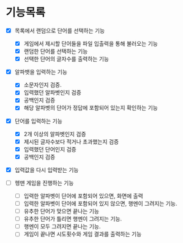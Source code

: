 # 기능목록
- [x] 목록에서 랜덤으로 단어를 선택하는 기능
  - [x] 게임에서 제시할 단어들을 파일 입출력을 통해 불러오는 기능
  - [x] 랜덤한 단어를 선택하는 기능
  - [x] 선택한 단어의 글자수를 출력하는 기능

- [x] 알파뱃을 입력하는 기능
  - [x] 소문자인지 검증.
  - [x] 입력했던 알파벳인지 검증
  - [x] 공백인지 검증
  - [x] 해당 알파벳의 단어가 정답에 포함되어 있는지 확인하는 기능

- [x] 단어를 입력하는 기능
  - [x] 2개 이상의 알파벳인지 검증
  - [x] 제시된 글자수보다 적거나 초과했는지 검증
  - [x] 입력했던 단어인지 검증
  - [x] 공백인지 검증

- [x] 입력값을 다시 입력받는 기능

- [ ] 헹맨 게임을 진행하는 기능
  - [ ] 입력한 알파벳이 단어에 포함되어 있으면, 화면에 출력
  - [ ] 입력한 알파벳이 단어에 포함되어 있지 않으면, 행멘이 그려지는 기능.
  - [ ] 유추한 단어가 맞으면 끝나는 기능
  - [ ] 유추한 단어가 틀리면 행멘이 그려지는 기능.
  - [ ] 행멘이 모두 그려지면 끝나는 기능.
  - [ ] 게임이 끝나면 시도횟수와 게임 결과를 출력하는 기능